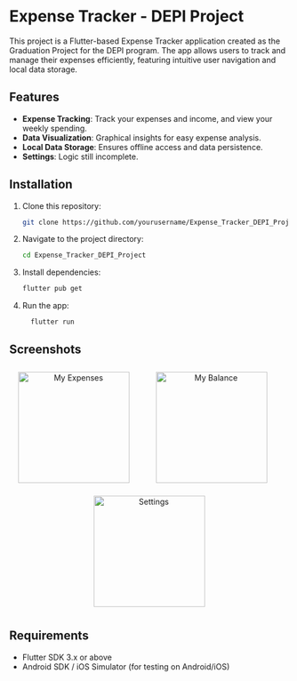 # Expense Tracker - DEPI Project

This project is a Flutter-based Expense Tracker application created as the Graduation Project for the DEPI program. The app allows users to track and manage their expenses efficiently, featuring intuitive user navigation and local data storage.

## Features

- **Expense Tracking**: Track your expenses and income, and view your weekly spending.
- **Data Visualization**: Graphical insights for easy expense analysis.
- **Local Data Storage**: Ensures offline access and data persistence.
- **Settings**: Logic still incomplete.

## Installation

1. Clone this repository:
   ```bash
   git clone https://github.com/yourusername/Expense_Tracker_DEPI_Project.git
2. Navigate to the project directory:
   ```bash
   cd Expense_Tracker_DEPI_Project
4. Install dependencies:
    ```bash
    flutter pub get
6. Run the app:
   ```bash
     flutter run

## Screenshots

<div align="center">
  <figure style="display: inline-block; margin: 10px; text-align: center;">
    <img src="https://github.com/user-attachments/assets/942a94b3-14d1-4eee-8d46-01804366afdf" alt="My Expenses" width="200"/>
    &nbsp&nbsp&nbsp&nbsp&nbsp
  </figure>
  <figure style="display: inline-block; margin: 10px; text-align: center;">
    <img src="https://github.com/user-attachments/assets/970cd283-f097-4212-b970-31bbcb53d793" alt="My Balance" width="200"/>
    &nbsp&nbsp&nbsp&nbsp&nbsp
  </figure>
  <figure style="display: inline-block; margin: 10px; text-align: center;">
    <img src="https://github.com/user-attachments/assets/b021d099-7e14-4149-85b6-f91e7829ae40" alt="Settings" width="200"/>
  </figure>
</div>


## Requirements

- Flutter SDK 3.x or above
- Android SDK / iOS Simulator (for testing on Android/iOS)
